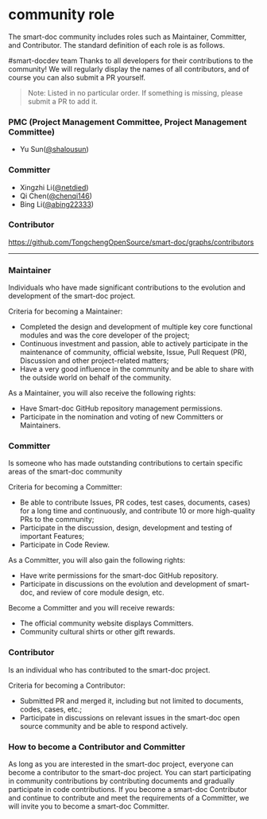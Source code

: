 # community role
The smart-doc community includes roles such as Maintainer, Committer, and Contributor. The standard definition of each role is as follows.


#smart-docdev team
Thanks to all developers for their contributions to the community! We will regularly display the names of all contributors, and of course you can also submit a PR yourself.
> Note: Listed in no particular order. If something is missing, please submit a PR to add it.

### PMC (Project Management Committee, Project Management Committee)
- Yu Sun([@shalousun](https://github.com/shalousun))

### Committer
- Xingzhi Li([@netdied](https://github.com/netdied))
- Qi Chen([@chenqi146](https://github.com/chenqi146))
- Bing Li([@abing22333](https://github.com/abing22333))


### Contributor
https://github.com/TongchengOpenSource/smart-doc/graphs/contributors


---

### Maintainer
Individuals who have made significant contributions to the evolution and development of the smart-doc project.

Criteria for becoming a Maintainer:
- Completed the design and development of multiple key core functional modules and was the core developer of the project;
- Continuous investment and passion, able to actively participate in the maintenance of community, official website, Issue, Pull Request (PR), Discussion and other project-related matters;
- Have a very good influence in the community and be able to share with the outside world on behalf of the community.

As a Maintainer, you will also receive the following rights:
- Have Smart-doc GitHub repository management permissions.
- Participate in the nomination and voting of new Committers or Maintainers.

### Committer
Is someone who has made outstanding contributions to certain specific areas of the smart-doc community

Criteria for becoming a Committer:
- Be able to contribute Issues, PR codes, test cases, documents, cases) for a long time and continuously, and contribute 10 or more high-quality PRs to the community;
- Participate in the discussion, design, development and testing of important Features;
- Participate in Code Review.

As a Committer, you will also gain the following rights:
- Have write permissions for the smart-doc GitHub repository.
- Participate in discussions on the evolution and development of smart-doc, and review of core module design, etc.

Become a Committer and you will receive rewards:
- The official community website displays Committers.
- Community cultural shirts or other gift rewards.

### Contributor
Is an individual who has contributed to the smart-doc project.

Criteria for becoming a Contributor:
- Submitted PR and merged it, including but not limited to documents, codes, cases, etc.;
- Participate in discussions on relevant issues in the smart-doc open source community and be able to respond actively.

### How to become a Contributor and Committer
As long as you are interested in the smart-doc project, everyone can become a contributor to the smart-doc project.
You can start participating in community contributions by contributing documents and gradually participate in code contributions.
If you become a smart-doc Contributor and continue to contribute and meet the requirements of a Committer, we will invite you to become a smart-doc Committer.